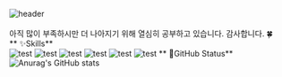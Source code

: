 ![header](https://capsule-render.vercel.app/api?type=wave&color=auto&height=300&section=header&text=제&깃허브에&오신&걸&환영합니다!%20&fontSize=50)
<br>
<br>
아직 많이 부족하시만 더 나아지기 위해 열심히 공부하고 있습니다. 감사합니다. 🍀
<br>
** ✨Skills**
<br>
![test](https://img.shields.io/badge/HTML5-E34F26?style=for-the-badge&logo=html5&logoColor=white)
![test](https://img.shields.io/badge/CSS3-1572B6?style=for-the-badge&logo=css3&logoColor=white)
![test](https://img.shields.io/badge/Python-3776AB?style=for-the-badge&logo=python&logoColor=white)
![test](https://img.shields.io/badge/Java-ED8B00?style=for-the-badge&logo=openjdk&logoColor=white)
![test](https://img.shields.io/badge/Spring-6DB33F?style=for-the-badge&logo=spring&logoColor=white)
![test](https://img.shields.io/badge/MySQL-00000F?style=for-the-badge&logo=mysql&logoColor=white)
** 🌼GitHub Status**
<br>
![Anurag's GitHub stats](https://github-readme-stats.vercel.app/api?username=drinkgalaxy&show_icons=true&theme=white)
